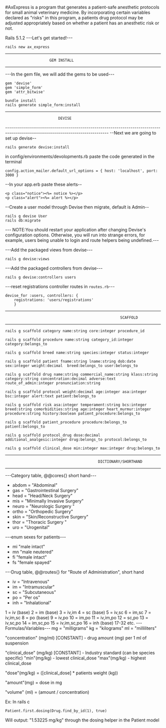 #AxExpress is a program that generates a patient-safe anesthetic protocols for small animal veterinary medicine. By incorporating certain variables declared as "risks" in this program, a patients drug protocol may be adjusted appropriately based on whether a patient has an anesthetic risk or not.

Rails 5.1.2
---Let's get started!---

```
rails new ax_express

```

----------------------------------------------------------------------------------------------------------------------------------
                        GEM INSTALL
----------------------------------------------------------------------------------------------------------------------------------
---In the gem file, we will add the gems to be used---
```
gem 'devise'
gem 'simple_form'
gem 'attr_bitwise'
```

```
bundle install
rails generate simple_form:install
```
----------------------------------------------------------------------------------------------------------------------------------
                            DEVISE
----------------------------------------------------------------------------------------------------------------------------------     --Next we are going to set up devise--
```
rails generate devise:install
```

in config/environments/devolopments.rb paste the code generated in the terminal
```
config.action_mailer.default_url_options = { host: 'localhost', port: 3000 }
```

--In your app.erb paste these alerts--
```
<p class="notice"><%= notice %></p>
<p class="alert"><%= alert %></p>
```
--Create a user model through Devise then migrate, default is Admin--
```
rails g devise User
rails db:migrate
```
--- NOTE:You should restart your application after changing Devise's configuration options. Otherwise, you will run into strange errors, for example, users being unable to login and route helpers being undefined.---      

---Add the packaged views from devise---
```
rails g devise:views
```
---Add the packaged controllers from devise---
```
rails g devise:controllers users
```
---reset registrations controller routes in ``routes.rb``---
```
devise_for :users, controllers: {
    registrations: 'users/registrations'
    }
```

----------------------------------------------------------------------------------------------------------------------------------
                                                        SCAFFOLD
----------------------------------------------------------------------------------------------------------------------------------  

```
rails g scaffold category name:string core:integer procedure_id

rails g scaffold procedure name:string category_id:integer category:belongs_to

rails g scaffold breed name:string species:integer status:integer  

rails g scaffold patient fname:string lname:string dob:date sex:integer weight:decimal  breed:belongs_to user:belongs_to

rails g scaffold drug name:string commercial_name:string klass:string category:string concentration:decimal adverse:text route_of_admin:integer pronunciation:string  

rails g scaffold protocol weight:decimal age:integer asa:integer bsc:integer alert:text patient:belongs_to

rails g scaffold risk asa:integer temperament:string bcs:integer breed:string comorbidities:string age:integer heart_murmur:integer procedure:string history:boolean patient_procedure:belongs_to

rails g scaffold patient_procedure procedure:belongs_to patient:belongs_to

rails g scaffold protocol_drug dose:decimal additional_analgesic:integer drug:belongs_to protocol:belongs_to

rails g scaffold clinical_dose min:integer max:integer drug:belongs_to
 ```

----------------------------------------------------------------------------------------------------------------------------------
                                              DICTIONARY/SHORTHAND
----------------------------------------------------------------------------------------------------------------------------------
---Category table, @@cores{} short hand---
* abdom = "Abdominal"
* gas = "Gastrointestinal Surgery"
* head = "Head/Neck Surgery"
* mis = "Minimally Invasive Surgery"
* neuro = "Neurologic Surgery "
* ortho = "Orthopedic Surgery"
* skin = "Skin/Reconstructive Surgery"
* thor = "Thoracic Surgery "
* uro = "Urogenital"

---enum sexes for patients---
* mi "male intact"
* mn "male neutered"
* fi "female intact"
* fs "female spayed"

---Drug table, @@routes{} for "Route of Administration", short hand
* iv = "Intravenous"
* im = "Intramuscular"
* sc = "Subcutaneous"
* po = "Per os"
* inh = "Inhalational"

1 = iv (base)
2 = im (base)
3 = iv,im
4 = sc (base)
5 = iv,sc
6 = im,sc
7 = iv,im,sc
8 = po (base)
9 = iv,po
10 = im,po
11 = iv,im,po
12 = sc,po
13 = iv,sc,po
14 = im,sc,po
15 = iv,im,sc,po
16 = inh (base)
17-32 etc.
---Formulas/Variables---
mg = "milligrams"
kg = "kilograms"
ml = "milliliters"

"concentration" (mg/ml) [CONSTANT] - drug amount (mg) per 1 ml of suspension

"clinical_dose" (mg/kg) [CONSTANT] - Industry standard (can be species specific)
  "min"(mg/kg) - lowest clinical_dose
  "max"(mg/kg) - highest clinical_dose


"dose"(mg/kg) = ([clinical_dose] * patients weight (kg))

"amount"(mg) = dose in mg

"volume" (ml) = (amount / concentration)

Ex: In rails c
```
Patient.first.dosing(Drug.find_by_id(1), true)
```
Will output: "1.53225 mg/kg" through the dosing helper in the Patient model
